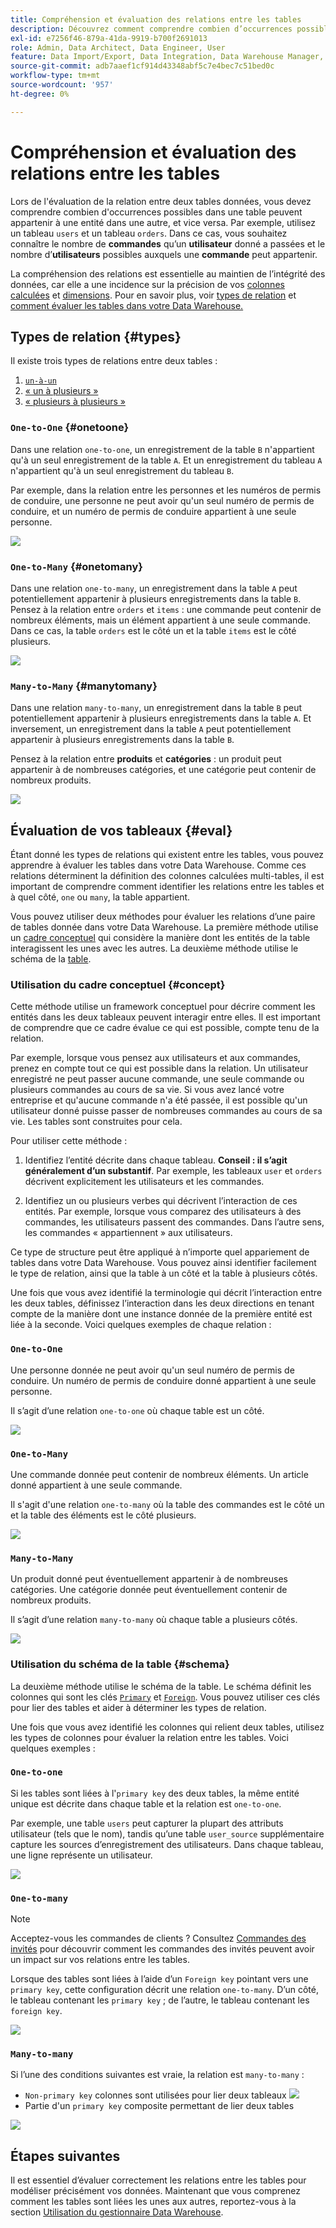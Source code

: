 ```yaml
---
title: Compréhension et évaluation des relations entre les tables
description: Découvrez comment comprendre combien d’occurrences possibles dans une table peuvent appartenir à une entité dans une autre.
exl-id: e7256f46-879a-41da-9919-b700f2691013
role: Admin, Data Architect, Data Engineer, User
feature: Data Import/Export, Data Integration, Data Warehouse Manager, Commerce Tables
source-git-commit: adb7aaef1cf914d43348abf5c7e4bec7c51bed0c
workflow-type: tm+mt
source-wordcount: '957'
ht-degree: 0%

---
```


# Compréhension et évaluation des relations entre les tables

Lors de l&#39;évaluation de la relation entre deux tables données, vous devez comprendre combien d&#39;occurrences possibles dans une table peuvent appartenir à une entité dans une autre, et vice versa. Par exemple, utilisez un tableau `users` et un tableau `orders`. Dans ce cas, vous souhaitez connaître le nombre de **commandes** qu’un **utilisateur** donné a passées et le nombre d’**utilisateurs** possibles auxquels une **commande** peut appartenir.

La compréhension des relations est essentielle au maintien de l’intégrité des données, car elle a une incidence sur la précision de vos [colonnes calculées](../data-warehouse-mgr/creating-calculated-columns.md) et [dimensions](../data-warehouse-mgr/manage-data-dimensions-metrics.md). Pour en savoir plus, voir [types de relation](#types) et [comment évaluer les tables dans votre Data Warehouse.](#eval)

## Types de relation {#types}

Il existe trois types de relations entre deux tables :

1. [`un-à-un`](#onetoone)
1. [« un à plusieurs »](#onetomany)
1. [« plusieurs à plusieurs »](#manytomany)

### `One-to-One` {#onetoone}

Dans une relation `one-to-one`, un enregistrement de la table `B` n&#39;appartient qu&#39;à un seul enregistrement de la table `A`. Et un enregistrement du tableau `A` n&#39;appartient qu&#39;à un seul enregistrement du tableau `B`.

Par exemple, dans la relation entre les personnes et les numéros de permis de conduire, une personne ne peut avoir qu&#39;un seul numéro de permis de conduire, et un numéro de permis de conduire appartient à une seule personne.

![](../../assets/one-to-one.png)

### `One-to-Many` {#onetomany}

Dans une relation `one-to-many`, un enregistrement dans la table `A` peut potentiellement appartenir à plusieurs enregistrements dans la table `B`. Pensez à la relation entre `orders` et `items` : une commande peut contenir de nombreux éléments, mais un élément appartient à une seule commande. Dans ce cas, la table `orders` est le côté un et la table `items` est le côté plusieurs.

![](../../assets/one-to-many_001.png)

### `Many-to-Many` {#manytomany}

Dans une relation `many-to-many`, un enregistrement dans la table `B` peut potentiellement appartenir à plusieurs enregistrements dans la table `A`. Et inversement, un enregistrement dans la table `A` peut potentiellement appartenir à plusieurs enregistrements dans la table `B`.

Pensez à la relation entre **produits** et **catégories** : un produit peut appartenir à de nombreuses catégories, et une catégorie peut contenir de nombreux produits.

![](../../assets/many-to-many.png)

## Évaluation de vos tableaux {#eval}

Étant donné les types de relations qui existent entre les tables, vous pouvez apprendre à évaluer les tables dans votre Data Warehouse. Comme ces relations déterminent la définition des colonnes calculées multi-tables, il est important de comprendre comment identifier les relations entre les tables et à quel côté, `one` ou `many`, la table appartient.

Vous pouvez utiliser deux méthodes pour évaluer les relations d’une paire de tables donnée dans votre Data Warehouse. La première méthode utilise un [cadre conceptuel](#concept) qui considère la manière dont les entités de la table interagissent les unes avec les autres. La deuxième méthode utilise le schéma de la [table](#schema).

### Utilisation du cadre conceptuel {#concept}

Cette méthode utilise un framework conceptuel pour décrire comment les entités dans les deux tableaux peuvent interagir entre elles. Il est important de comprendre que ce cadre évalue ce qui est possible, compte tenu de la relation.

Par exemple, lorsque vous pensez aux utilisateurs et aux commandes, prenez en compte tout ce qui est possible dans la relation. Un utilisateur enregistré ne peut passer aucune commande, une seule commande ou plusieurs commandes au cours de sa vie. Si vous avez lancé votre entreprise et qu&#39;aucune commande n&#39;a été passée, il est possible qu&#39;un utilisateur donné puisse passer de nombreuses commandes au cours de sa vie. Les tables sont construites pour cela.

Pour utiliser cette méthode :

1. Identifiez l’entité décrite dans chaque tableau. **Conseil : il s’agit généralement d’un substantif**. Par exemple, les tableaux `user` et `orders` décrivent explicitement les utilisateurs et les commandes.

1. Identifiez un ou plusieurs verbes qui décrivent l’interaction de ces entités. Par exemple, lorsque vous comparez des utilisateurs à des commandes, les utilisateurs passent des commandes. Dans l’autre sens, les commandes « appartiennent » aux utilisateurs.

Ce type de structure peut être appliqué à n’importe quel appariement de tables dans votre Data Warehouse. Vous pouvez ainsi identifier facilement le type de relation, ainsi que la table à un côté et la table à plusieurs côtés.

Une fois que vous avez identifié la terminologie qui décrit l’interaction entre les deux tables, définissez l’interaction dans les deux directions en tenant compte de la manière dont une instance donnée de la première entité est liée à la seconde. Voici quelques exemples de chaque relation :

### `One-to-One`

Une personne donnée ne peut avoir qu&#39;un seul numéro de permis de conduire. Un numéro de permis de conduire donné appartient à une seule personne.

Il s’agit d’une relation `one-to-one` où chaque table est un côté.

![](../../assets/one-to-one3.png)

### `One-to-Many`

Une commande donnée peut contenir de nombreux éléments. Un article donné appartient à une seule commande.

Il s&#39;agit d&#39;une relation `one-to-many` où la table des commandes est le côté un et la table des éléments est le côté plusieurs.

![](../../assets/one-to-many3.png)

### `Many-to-Many`

Un produit donné peut éventuellement appartenir à de nombreuses catégories. Une catégorie donnée peut éventuellement contenir de nombreux produits.

Il s’agit d’une relation `many-to-many` où chaque table a plusieurs côtés.

![](../../assets/many-to-many3.png)

### Utilisation du schéma de la table {#schema}

La deuxième méthode utilise le schéma de la table. Le schéma définit les colonnes qui sont les clés [`Primary`](https://en.wikipedia.org/wiki/Unique_key) et [`Foreign`](https://en.wikipedia.org/wiki/Foreign_key). Vous pouvez utiliser ces clés pour lier des tables et aider à déterminer les types de relation.

Une fois que vous avez identifié les colonnes qui relient deux tables, utilisez les types de colonnes pour évaluer la relation entre les tables. Voici quelques exemples :

### `One-to-one`

Si les tables sont liées à l&#39;`primary key` des deux tables, la même entité unique est décrite dans chaque table et la relation est `one-to-one`.

Par exemple, une table `users` peut capturer la plupart des attributs utilisateur (tels que le nom), tandis qu’une table `user_source` supplémentaire capture les sources d’enregistrement des utilisateurs. Dans chaque tableau, une ligne représente un utilisateur.

![](../../assets/one-to-one1.png)

### `One-to-many`

>[!NOTE]
>
>Acceptez-vous les commandes de clients ? Consultez [Commandes des invités](../data-warehouse-mgr/guest-orders.md) pour découvrir comment les commandes des invités peuvent avoir un impact sur vos relations entre les tables.

Lorsque des tables sont liées à l’aide d’un `Foreign key` pointant vers une `primary key`, cette configuration décrit une relation `one-to-many`. D’un côté, le tableau contenant les `primary key` ; de l’autre, le tableau contenant les `foreign key`.

![](../../assets/one-to-many1.png)

### `Many-to-many`

Si l’une des conditions suivantes est vraie, la relation est `many-to-many` :

* `Non-primary key` colonnes sont utilisées pour lier deux tableaux
  ![](../../assets/many-to-many1.png)
* Partie d&#39;un `primary key` composite permettant de lier deux tables

![](../../assets/many-to-mnay2.png)

## Étapes suivantes

Il est essentiel d’évaluer correctement les relations entre les tables pour modéliser précisément vos données. Maintenant que vous comprenez comment les tables sont liées les unes aux autres, reportez-vous à la section [Utilisation du gestionnaire Data Warehouse](../data-warehouse-mgr/tour-dwm.md).
